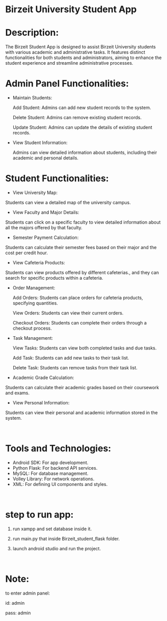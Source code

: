 # Birzeit University Student App

# Description:
The Birzeit Student App is designed to assist Birzeit University students with various academic and administrative tasks.
It features distinct functionalities for both students and administrators, aiming to enhance the student experience and streamline administrative processes.


# Admin Panel Functionalities:

 - Maintain Students:

   Add Student: Admins can add new student records to the system.

   Delete Student: Admins can remove existing student records.

   Update Student: Admins can update the details of existing student records.

 - View Student Information:

   Admins can view detailed information about students, including their academic and personal details.
&nbsp;
&nbsp;


# Student Functionalities:

- View University Map:

Students can view a detailed map of the university campus.

- View Faculty and Major Details:
  
Students can click on a specific faculty to view detailed information about all the majors offered by that faculty.

- Semester Payment Calculation:

Students can calculate their semester fees based on their major and the cost per credit hour.

- View Cafeteria Products:

Students can view products offered by different cafeterias., and they can search for specific products within a cafeteria.

- Order Management:

  Add Orders: Students can place orders for cafeteria products, specifying quantities.

  View Orders: Students can view their current orders.

  Checkout Orders: Students can complete their orders through a checkout process.

- Task Management:

  View Tasks: Students can view both completed tasks and due tasks.

  Add Task: Students can add new tasks to their task list.

  Delete Task: Students can remove tasks from their task list.

- Academic Grade Calculation:

Students can calculate their academic grades based on their coursework and exams.

- View Personal Information:

Students can view their personal and academic information stored in the system.

&nbsp;
# Tools and Technologies:

- Android SDK: For app development.
- Python Flask: For backend API services.
- MySQL: For database management.
- Volley Library: For network operations.
- XML: For defining UI components and styles.

&nbsp;
# step to run app:

1) run xampp and set database inside it.

2) run main.py that inside Birzeit_student_flask folder.

3) launch android studio and run the project.

&nbsp;
# Note: 

to enter admin panel:

id: admin

pass: admin
